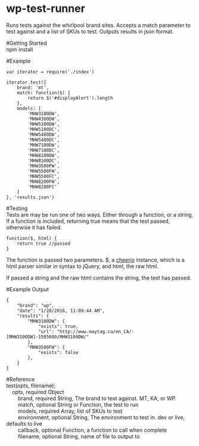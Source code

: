 # wp-test-runner
Runs tests against the whirlpool brand sites. Accepts a match parameter to test against and a list of SKUs to test. Outputs results in json format.  
  
#Getting Started  
npm install  
  
#Example  

```
var iterator = require('./index')

iterator.test({
	brand: 'mt',
	match: function($) {
		return $('#displayAlert').length
	},
	models: [
		'MHW3100DW',
		'MHW4300DW',
		'MHW5100DW',
		'MHW5100DC',
		'MHW5400DW',
		'MHW5400DC',
		'MHW7100DW',
		'MHW7100DC',
		'MHW8100DW',
		'MHW8100DC',
		'MHW3500FW',
		'MHW5500FW',
		'MHW5500FC',
		'MHW8200FW',
		'MHW8200FC'
	]
}, 'results.json')
```  

#Testing  
Tests are may be run one of two ways. Either through a function, or a string. If a function is included, returning true means that the test passed, otherwise it has failed.  

```
function($, html) {
	return true //passed
}
```

The function is passed two parameters. $, a [cheerio](https://github.com/cheeriojs/cheerio) instance, which is a html parser similar in syntax to jQuery, and html, the raw html.  

If passed a string and the raw html contains the string, the test has passed.  

#Example Output  
```
{
    "brand": "wp",
    "date": "1/28/2016, 11:09:44 AM",
    "results": {
        "MHW3100DW": {
            "exists": true,
            "url": "http://www.maytag.ca/en_CA/-[MHW3100DW]-1505680/MHW3100DW/"
        },
        "MHW3500FW": {
            "exists": false
        },
    }
}
```

#Reference  
test(opts, filename);  
&nbsp;&nbsp;&nbsp;&nbsp;opts, required Object  
&nbsp;&nbsp;&nbsp;&nbsp;&nbsp;&nbsp;&nbsp;&nbsp;brand, required String, The brand to test against. MT, KA, or WP.  
&nbsp;&nbsp;&nbsp;&nbsp;&nbsp;&nbsp;&nbsp;&nbsp;match, optional String or Function, the test to run  
&nbsp;&nbsp;&nbsp;&nbsp;&nbsp;&nbsp;&nbsp;&nbsp;models, required Array, list of SKUs to test  
&nbsp;&nbsp;&nbsp;&nbsp;&nbsp;&nbsp;&nbsp;&nbsp;environment, optional String, The environment to test in. dev or live, defaults to live  
&nbsp;&nbsp;&nbsp;&nbsp;&nbsp;&nbsp;&nbsp;&nbsp;callback, optional Function, a function to call when complete  
&nbsp;&nbsp;&nbsp;&nbsp;&nbsp;&nbsp;&nbsp;&nbsp;filename, optional String, name of file to output to
